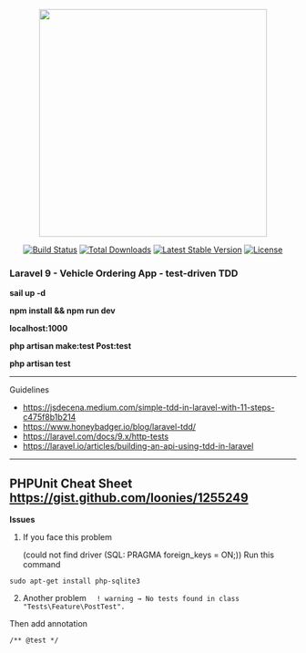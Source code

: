 <p align="center"><a href="https://laravel.com" target="_blank"><img src="https://raw.githubusercontent.com/laravel/art/master/logo-lockup/5%20SVG/2%20CMYK/1%20Full%20Color/laravel-logolockup-cmyk-red.svg" width="400"></a></p>

<p align="center">
<a href="https://travis-ci.org/laravel/framework"><img src="https://travis-ci.org/laravel/framework.svg" alt="Build Status"></a>
<a href="https://packagist.org/packages/laravel/framework"><img src="https://img.shields.io/packagist/dt/laravel/framework" alt="Total Downloads"></a>
<a href="https://packagist.org/packages/laravel/framework"><img src="https://img.shields.io/packagist/v/laravel/framework" alt="Latest Stable Version"></a>
<a href="https://packagist.org/packages/laravel/framework"><img src="https://img.shields.io/packagist/l/laravel/framework" alt="License"></a>
</p>

### Laravel 9 - Vehicle Ordering App - test-driven TDD
**sail up -d**

**npm install && npm run dev**

**localhost:1000**

**php artisan make:test Post:test**

**php artisan test**

---
Guidelines
- https://jsdecena.medium.com/simple-tdd-in-laravel-with-11-steps-c475f8b1b214
- https://www.honeybadger.io/blog/laravel-tdd/
- https://laravel.com/docs/9.x/http-tests
- https://laravel.io/articles/building-an-api-using-tdd-in-laravel

---
PHPUnit Cheat Sheet
https://gist.github.com/loonies/1255249
---
**Issues**
1. If you face this problem 


    (could not find driver (SQL: PRAGMA foreign_keys = ON;))
Run this command

`sudo apt-get install php-sqlite3`

2. Another problem
`  ! warning → No tests found in class "Tests\Feature\PostTest".`

Then add annotation

`/** @test */`


